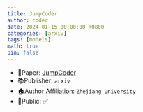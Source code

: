 ```yaml
---
title: JumpCoder
author: coder
date: 2024-01-15 00:00:00 +0800
categories: [arxiv]
tags: [models]
math: true
pin: false
---
```

- 📙Paper: [JumpCoder](https://arxiv.org/abs/2401.07870)
- 📚Publisher: `arxiv`
- 🏠Author Affiliation: `Zhejiang University`
- 🔑Public: ✅
